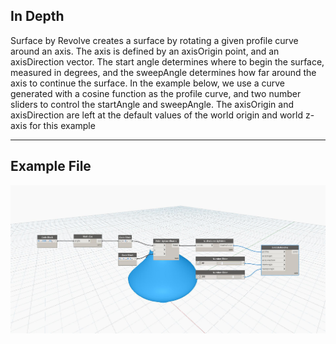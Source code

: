 ## In Depth
Surface by Revolve creates a surface by rotating a given profile curve around an axis. The axis is defined by an axisOrigin point, and an axisDirection vector. The start angle determines where to begin the surface, measured in degrees, and the sweepAngle determines how far around the axis to continue the surface. In the example below, we use a curve generated with a cosine function as the profile curve, and two number sliders to control the startAngle and sweepAngle. The axisOrigin and axisDirection are left at the default values of the world origin and world z-axis for this example
___
## Example File

![ByRevolve](./Autodesk.DesignScript.Geometry.Solid.ByRevolve_img.jpg)


